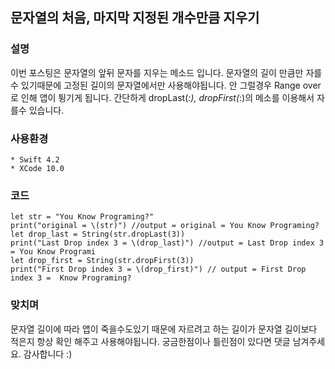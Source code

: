 ## 문자열의 처음, 마지막 지정된 개수만큼 지우기

### 설명
이번 포스팅은 문자열의 앞뒤 문자를 지우는 메소드 입니다.
문자열의 길이 만큼만 자를수 있기때문에 고정된 길이의 문자열에서만 사용해야됩니다. 안 그럴경우 Range over로 인해 앱이 튕기게 됩니다. 간단하게 dropLast(_:), dropFirst(_:)의 메소를 이용해서 자를수 있습니다.

### 사용환경
```
* Swift 4.2
* XCode 10.0
```

### 코드
```
let str = "You Know Programing?"
print("original = \(str)") //output = original = You Know Programing?
let drop_last = String(str.dropLast(3))
print("Last Drop index 3 = \(drop_last)") //output = Last Drop index 3 = You Know Programi
let drop_first = String(str.dropFirst(3))
print("First Drop index 3 = \(drop_first)") // output = First Drop index 3 =  Know Programing?
```

### 맞치며
문자열 길이에 따라 앱이 죽을수도있기 때문에 자르려고 하는 길이가 문자열 길이보다 적은지 항상 확인 해주고 사용해야됩니다.
궁금한점이나 틀린점이 있다면 댓글 남겨주세요. 감사합니다 :)



